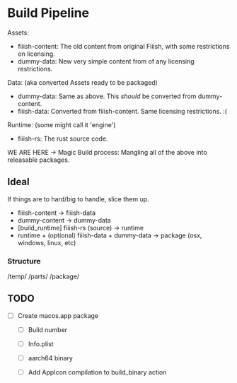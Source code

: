 # Build Pipeline



Assets:
- fiiish-content: The old content from original Fiiish, with some restrictions on licensing.
- dummy-data: New very simple content from of any licensing restrictions.


Data: (aka converted Assets ready to be packaged)
- dummy-data: Same as above. This _should_ be converted from dummy-content.
- fiiish-data: Converted from fiiish-content. Same licensing restrictions. :(

Runtime: (some might call it 'engine')
- fiiish-rs: The rust source code.


WE ARE HERE -> Magic Build process: Mangling all of the above into releasable packages.





## Ideal

If things are to hard/big to handle, slice them up.

- fiiish-content -> fiiish-data
- dummy-content -> dummy-data
- [build_runtime] fiiish-rs (source) -> runtime
- runtime + (optional) fiiish-data + dummy-data -> package (osx, windows, linux, etc)


### Structure
/temp/
	/parts/
	/package/

## TODO

- [ ] Create macos.app package
	- [ ] Build number
	- [ ] Info.plist
	- [ ] aarch64 binary
	- [ ] Add AppIcon compilation to build_binary action
	

